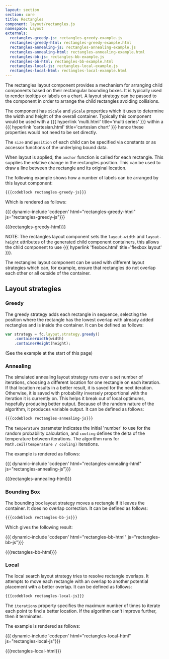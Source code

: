 ```yaml
---
layout: section
section: core
title: Rectangles
component: layout/rectangles.js
namespace: Layout
externals:
  rectangles-greedy-js: rectangles-greedy-example.js
  rectangles-greedy-html: rectangles-greedy-example.html
  rectangles-annealing-js: rectangles-annealing-example.js
  rectangles-annealing-html: rectangles-annealing-example.html
  rectangles-bb-js: rectangles-bb-example.js
  rectangles-bb-html: rectangles-bb-example.html
  rectangles-local-js: rectangles-local-example.js
  rectangles-local-html: rectangles-local-example.html
---
```


<style>
svg {
  border: 1px solid gray;
}
</style>

The rectangles layout component provides a mechanism for arranging child components based on their rectangular bounding boxes. It is typically used to render tooltips or labels on a chart. A layout strategy can be passed to the component in order to arrange the child rectangles avoiding collisions.

The component has `xScale` and `yScale` properties which it uses to determine the width and height of the overall container. Typically this component would be used with a {{{ hyperlink 'multi.html' title='multi series' }}} within a {{{ hyperlink 'cartesian.html' title='cartesian chart' }}} hence these properties would not need to be set directly.

The `size` and `position` of each child can be specified via constants or as accessor functions of the underlying bound data.

When layout is applied, the `anchor` function is called for each rectangle. This supplies the relative change in the rectangles position. This can be used to draw a line between the rectangle and its original location.

The following example shows how a number of labels can be arranged by this layout component:

```js
{{{codeblock rectangles-greedy-js}}}
```

Which is rendered as follows:

{{{ dynamic-include 'codepen' html="rectangles-greedy-html" js="rectangles-greedy-js"}}}

{{{rectangles-greedy-html}}}
<script type="text/javascript">
{{{rectangles-greedy-js}}}
</script>

NOTE: The rectangles layout component sets the `layout-width` and `layout-height` attributes of the generated child component containers, this allows the child component to use {{{ hyperlink 'flexbox.html' title='flexbox layout' }}}.

The rectangles layout component can be used with different layout strategies which can, for example, ensure that rectangles do not overlap each other or all outside of the container.

## Layout strategies

### Greedy

The greedy strategy adds each rectangle in sequence, selecting the position where the rectangle has the lowest overlap with already added rectangles and is inside the container. It can be defined as follows:

```js
var strategy = fc.layout.strategy.greedy()
    .containerWidth(width)
    .containerHeight(height);
```

(See the example at the start of this page)

### Annealing

The simulated annealing layout strategy runs over a set number of iterations, choosing a different location for one rectangle on each iteration. If that location results in a better result, it is saved for the next iteration. Otherwise, it is saved with probability inversely proportional with the iteration it is currently on. This helps it break out of local optimums, hopefully producing better output. Because of the random nature of the algorithm, it produces variable output. It can be defined as follows:

```js
{{{codeblock rectangles-annealing-js}}}
```

The `temperature` parameter indicates the initial 'number' to use for the random probability calculation, and `cooling` defines the delta of the temperature between iterations. The algorithm runs for `Math.ceil(temperature / cooling)` iterations.

The example is rendered as follows:

{{{ dynamic-include 'codepen' html="rectangles-annealing-html" js="rectangles-annealing-js"}}}

{{{rectangles-annealing-html}}}
<script type="text/javascript">
{{{rectangles-annealing-js}}}
</script>

### Bounding Box

The bounding box layout strategy moves a rectangle if it leaves the container. It does no overlap correction. It can be defined as follows:

```js
{{{codeblock rectangles-bb-js}}}
```

Which gives the following result:

{{{ dynamic-include 'codepen' html="rectangles-bb-html" js="rectangles-bb-js"}}}

{{{rectangles-bb-html}}}
<script type="text/javascript">
{{{rectangles-bb-js}}}
</script>

### Local

The local search layout strategy tries to resolve rectangle overlaps. It attempts to move each rectangle with an overlap to another potential placement with a better overlap. It can be defined as follows:

```js
{{{codeblock rectangles-local-js}}}
```

The `iterations` property specifies the maximum number of times to iterate each point to find a better location. If the algorithm can't improve further, then it terminates.

The example is rendered as follows:

{{{ dynamic-include 'codepen' html="rectangles-local-html" js="rectangles-local-js"}}}

{{{rectangles-local-html}}}
<script type="text/javascript">
{{{rectangles-local-js}}}
</script>
